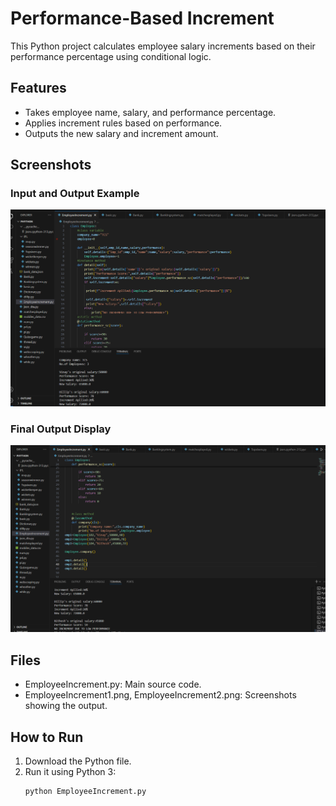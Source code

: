 # Performance-Based Increment

This Python project calculates employee salary increments based on their performance percentage using conditional logic.

## Features
- Takes employee name, salary, and performance percentage.
- Applies increment rules based on performance.
- Outputs the new salary and increment amount.

## Screenshots

### Input and Output Example
![Screenshot 1](EmployeeIncrement1.png)

### Final Output Display
![Screenshot 2](EmployeeIncrement2.png)

## Files
- EmployeeIncrement.py: Main source code.
- EmployeeIncrement1.png, EmployeeIncrement2.png: Screenshots showing the output.

## How to Run
1. Download the Python file.
2. Run it using Python 3:
   ```bash
   python EmployeeIncrement.py
